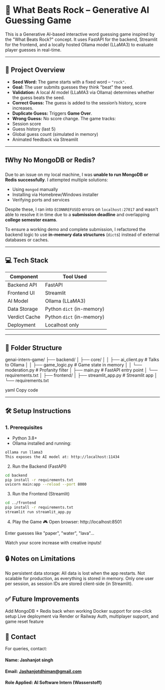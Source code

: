 # 🧠 What Beats Rock – Generative AI Guessing Game

This is a Generative AI-based interactive word guessing game inspired by the "What Beats Rock?" concept. It uses FastAPI for the backend, Streamlit for the frontend, and a locally hosted Ollama model (LLaMA3) to evaluate player guesses in real-time.

---

## 🚀 Project Overview

- **Seed Word:** The game starts with a fixed word – `"rock"`.
- **Goal:** The user submits guesses they think "beat" the seed.
- **Validation:** A local AI model (LLaMA3 via Ollama) determines whether the guess beats the seed.
- **Correct Guess:** The guess is added to the session’s history, score increases.
- **Duplicate Guess:** Triggers **Game Over**.
- **Wrong Guess:** No score change.
The game tracks:
- Session score
- Guess history (last 5)
- Global guess count (simulated in memory)
- Animated feedback via Streamlit

---

## ❗️Why No MongoDB or Redis?

Due to an issue on my local machine, I was **unable to run MongoDB or Redis successfully**. I attempted multiple solutions:
- Using `mongod` manually
- Installing via Homebrew/Windows installer
- Verifying ports and services

Despite these, I ran into `ECONNREFUSED` errors on `localhost:27017` and wasn't able to resolve it in time due to a **submission deadline** and overlapping **college semester exams**.

To ensure a working demo and complete submission, I refactored the backend logic to use **in-memory data structures** (`dict`s) instead of external databases or caches.

---

## 💻 Tech Stack

| Component     | Tool Used     |
|---------------|---------------|
| Backend API   | FastAPI       |
| Frontend UI   | Streamlit     |
| AI Model      | Ollama (LLaMA3) |
| Data Storage  | Python `dict` (in-memory) |
| Verdict Cache | Python `dict` (in-memory) |
| Deployment    | Localhost only |

---

## 📁 Folder Structure

genai-intern-game/ ├── backend/ │ ├── core/ │ │ ├── ai_client.py # Talks to Ollama │ │ ├── game_logic.py # Game state in memory │ │ └── moderation.py # Profanity filter │ ├── main.py # FastAPI entry point │ └── requirements.txt │ ├── frontend/ │ ├── streamlit_app.py # Streamlit app │ └── requirements.txt

yaml
Copy code

---

## 🛠 Setup Instructions

### 1. Prerequisites

- Python 3.8+
- Ollama installed and running:

```bash
ollama run llama3
This exposes the AI model at: http://localhost:11434
```
2. Run the Backend (FastAPI)
```bash
cd backend
pip install -r requirements.txt
uvicorn main:app --reload --port 8000
```
3. Run the Frontend (Streamlit)
```bash
cd ../frontend
pip install -r requirements.txt
streamlit run streamlit_app.py
```
4. Play the Game 🎮
Open browser: http://localhost:8501

Enter guesses like "paper", "water", "lava"...

Watch your score increase with creative inputs!

## 🔒 Notes on Limitations

No persistent data storage: All data is lost when the app restarts.
Not scalable for production, as everything is stored in memory.
Only one user per session, as session IDs are stored client-side (in Streamlit).

## ✅ Future Improvements
Add MongoDB + Redis back when working
Docker support for one-click setup
Live deployment via Render or Railway
Auth, multiplayer support, and game reset feature

## 📧 Contact
For queries, contact:
#### Name: Jashanjot singh
#### Email: Jashanjotdhiman@gmail.com
#### Role Applied: AI Software Intern (Wasserstoff)

